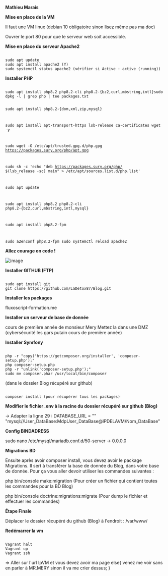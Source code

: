 **Mathieu Marais**

**Mise en place de la VM**

Il faut une VM linux (debian 10 obligatoire sinon lisez même pas ma doc)

Ouvrer le port 80 pour que le serveur web soit accessible.

**Mise en place du serveur Apache2**

<code>
sudo apt update
sudo apt install apache2 (Y)
sudo systemctl status apache2 (vérifier si Active : active (running))
</code>

**Installer PHP**

<code> 
sudo apt install php8.2 php8.2-cli php8.2-{bz2,curl,mbstring,intl}sudo dpkg -l | grep php | tee packages.txt

sudo apt install php8.2-{dom,xml,zip,mysql}

sudo apt install apt-transport-https lsb-release ca-certificates wget -y

sudo wget -O /etc/apt/trusted.gpg.d/php.gpg https://packages.sury.org/php/apt.gpg 

sudo sh -c 'echo "deb https://packages.sury.org/php/ $(lsb_release -sc) main" > /etc/apt/sources.list.d/php.list'

sudo apt update

sudo apt install php8.2 php8.2-cli php8.2-{bz2,curl,mbstring,intl,mysql}

sudo apt install php8.2-fpm

sudo a2enconf php8.2-fpm
sudo systemctl reload apache2
</code>

**Allez courage on code !**

![image](https://th.bing.com/th/id/OIP.SKFe8QkzzIi23TMV3lORXQAAAA?rs=1&pid=ImgDetMain)

**Installer GITHUB (FTP)**

<code>
sudo apt install git
git clone https://github.com/LaDetox87/Blog.git
</code>

**Installer les packages**

fluxoscript-formation.me 

**Installer un serveur de base de donnée**

cours de première année de monsieur Mery
Mettez la dans une DMZ (cybersécurité les gars putain cours de première année)

**Installer Symfony**

<code>
php -r "copy('https://getcomposer.org/installer', 'composer-setup.php');"
php composer-setup.php
php -r "unlink('composer-setup.php');"
sudo mv composer.phar /usr/local/bin/composer
</code>

(dans le dossier Blog récupéré sur github)

<code>
composer install (pour récupérer tous les packages)
</code>

**Modifier le fichier .env à la racine du dossier récupéré sur github (Blog)**

-> Adapter la ligne 29 : DATABASE_URL = ""
"mysql://User_DataBase:MdpUser_DataBase@IPDELAVM/Nom_DataBase"

**Config BINDADRESS**

sudo nano /etc/mysql/mariadb.conf.d/50-server
-> 0.0.0.0

**Migrations BD**

Ensuite après avoir composer install, vous devez avoir le package Migrations.
Il sert à transférer la base de donnée du Blog, dans votre base de donnée.
Pour ça vous aller devoir utiliser les commandes suivantes :

php bin/console make:migration
(Pour créer un fichier qui contient toutes les commandes pour la BD Blog)

php bin/console doctrine:migrations:migrate
(Pour dump le fichier et effectuer les commandes)

**Étape Finale**

Déplacer le dossier récupéré du github (Blog) à l'endroit : 
/var/www/

**Redémarrer la vm**

<code>
Vagrant halt
Vagrant up
Vagrant ssh
</code>

=> Aller sur l'url IpVM et vous devez avoir ma page
else{
    venez me voir sans en parler à MR.MERY sinon il va me crier dessus;
}








